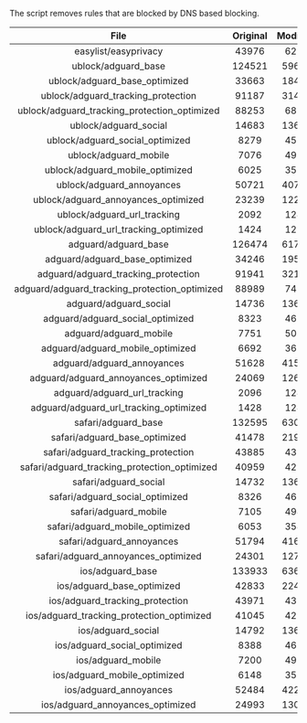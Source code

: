The script removes rules that are blocked by DNS based blocking.


| File | Original | Modified |
|:----:|:-----:|:-----:|
| easylist/easyprivacy | 43976 | 6272 |
| ublock/adguard_base | 124521 | 59662 |
| ublock/adguard_base_optimized | 33663 | 18460 |
| ublock/adguard_tracking_protection | 91187 | 31436 |
| ublock/adguard_tracking_protection_optimized | 88253 | 6811 |
| ublock/adguard_social | 14683 | 13604 |
| ublock/adguard_social_optimized | 8279 | 4583 |
| ublock/adguard_mobile | 7076 | 4912 |
| ublock/adguard_mobile_optimized | 6025 | 3513 |
| ublock/adguard_annoyances | 50721 | 40733 |
| ublock/adguard_annoyances_optimized | 23239 | 12283 |
| ublock/adguard_url_tracking | 2092 | 1241 |
| ublock/adguard_url_tracking_optimized | 1424 | 1238 |
| adguard/adguard_base | 126474 | 61710 |
| adguard/adguard_base_optimized | 34246 | 19500 |
| adguard/adguard_tracking_protection | 91941 | 32138 |
| adguard/adguard_tracking_protection_optimized | 88989 | 7499 |
| adguard/adguard_social | 14736 | 13665 |
| adguard/adguard_social_optimized | 8323 | 4627 |
| adguard/adguard_mobile | 7751 | 5086 |
| adguard/adguard_mobile_optimized | 6692 | 3681 |
| adguard/adguard_annoyances | 51628 | 41562 |
| adguard/adguard_annoyances_optimized | 24069 | 12688 |
| adguard/adguard_url_tracking | 2096 | 1246 |
| adguard/adguard_url_tracking_optimized | 1428 | 1243 |
| safari/adguard_base | 132595 | 63098 |
| safari/adguard_base_optimized | 41478 | 21928 |
| safari/adguard_tracking_protection | 43885 | 4375 |
| safari/adguard_tracking_protection_optimized | 40959 | 4230 |
| safari/adguard_social | 14732 | 13655 |
| safari/adguard_social_optimized | 8326 | 4617 |
| safari/adguard_mobile | 7105 | 4948 |
| safari/adguard_mobile_optimized | 6053 | 3544 |
| safari/adguard_annoyances | 51794 | 41653 |
| safari/adguard_annoyances_optimized | 24301 | 12758 |
| ios/adguard_base | 133933 | 63618 |
| ios/adguard_base_optimized | 42833 | 22446 |
| ios/adguard_tracking_protection | 43971 | 4383 |
| ios/adguard_tracking_protection_optimized | 41045 | 4238 |
| ios/adguard_social | 14792 | 13687 |
| ios/adguard_social_optimized | 8388 | 4631 |
| ios/adguard_mobile | 7200 | 4990 |
| ios/adguard_mobile_optimized | 6148 | 3583 |
| ios/adguard_annoyances | 52484 | 42235 |
| ios/adguard_annoyances_optimized | 24993 | 13047 |